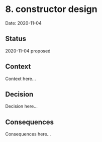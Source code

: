# 8. constructor design

Date: 2020-11-04

## Status

2020-11-04 proposed

## Context

Context here...

## Decision

Decision here...

## Consequences

Consequences here...
